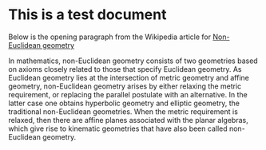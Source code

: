 # This is a test document

Below is the opening paragraph from the Wikipedia article for [Non-Euclidean geometry](https://en.wikipedia.org/wiki/Non-Euclidean_geometry)

In mathematics, non-Euclidean geometry consists of two geometries based on axioms closely related to those that specify Euclidean geometry. As Euclidean geometry lies at the intersection of metric geometry and affine geometry, non-Euclidean geometry arises by either relaxing the metric requirement, or replacing the parallel postulate with an alternative. In the latter case one obtains hyperbolic geometry and elliptic geometry, the traditional non-Euclidean geometries. When the metric requirement is relaxed, then there are affine planes associated with the planar algebras, which give rise to kinematic geometries that have also been called non-Euclidean geometry.

